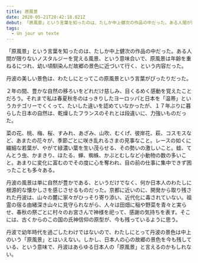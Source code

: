 ```yaml
---
title: 原風景
date: 2020-05-21T20:42:18.021Z
debut: 「原風景」という言葉を知ったのは、たしか中上健次の作品の中だった。ある人間が限りないノスタルジーを覚える風景、という意味合いで、原風景は年齢を重ねるにつれ、幼い頃馴染んだ故郷の景色に近づいて行く、という内容だった。
tags:
  - Un jour un texte
---
```

「原風景」という言葉を知ったのは、たしか中上健次の作品の中だった。ある人間が限りないノスタルジーを覚える風景、という意味合いで、原風景は年齢を重ねるにつれ、幼い頃馴染んだ故郷の景色に近づいて行く、という内容だった。

丹波の美しい景色は、わたしにとってこの原風景という言葉がぴったりだった。

２年の間、豊かな自然の移ろいをどれだけ慈しみ、目くるめく感動を覚えたことだろう。それまで私は春夏秋冬のはっきりしたヨーロッパと日本を「温帯」というカテゴリーでくくって、たいした違いを認めていなかったが、１７年ぶりに暮らした日本の自然は、乾燥したフランスのそれとは段違いに、力強いものだった。

菜の花、桃、梅、桜、すみれ、あざみ、山吹、むくげ、彼岸花、萩、コスモスなど、あまたの花々が、季節ごとに咲き乱れるさまの見事なこと。レースの如くに繊細な若葉が、やがて緑濃い葉を生い茂らせる、その勢いの激しいこと。蛙、てんとう虫、かまきり、ほたる、蝉、蜘蛛、かぶとむしなど小動物の数の多いこと。あまりに変化に富むのでその度に心を奪われ、目の前の仕事に集中できず困ったことも多々ある。

丹波の風景は単に自然が豊かである、というだけでなく、何か日本人のわたしに根源的な懐かしさを感じさせるものだった。京都に近いのに、開発から取り残された丹波は、山々の麓に家々がひっそり寄り添い、近代化に毒されていない。祖霊の宿る由緒深き山々に見守られながら、人々は田畑に稲や野菜を青々と実らせ、春秋の祭ごとに村々のお宮さんで神様を祀って、感謝の気持ちを表す。そこには、古くからのこの国の氏神信仰の原型が、今も残っているように思う。

丹波で幼年時代を過ごしたわけではないので、わたしにとって丹波の景色は中上のいう「原風景」とはいえない。しかし、日本人の心の故郷の景色を今も残している、という意味で、丹波はあらゆる日本人の「原風景」と言えるのかもしれない。